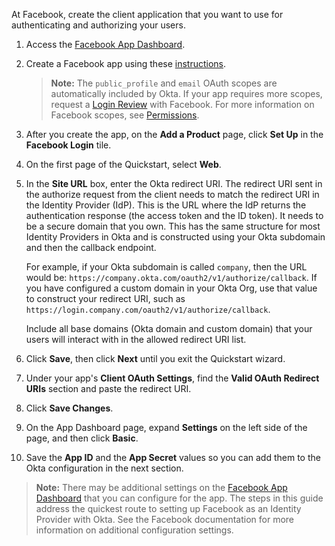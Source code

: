 At Facebook, create the client application that you want to use for authenticating and authorizing your users.

1. Access the [Facebook App Dashboard](https://developers.facebook.com/apps).

2. Create a Facebook app using these [instructions](https://developers.facebook.com/docs/apps/register).

    > **Note:** The `public_profile` and `email` OAuth scopes are automatically included by Okta. If your app requires more scopes, request a [Login Review](https://developers.facebook.com/docs/facebook-login/review) with Facebook. For more information on Facebook scopes, see [Permissions](https://developers.facebook.com/docs/facebook-login/permissions).

3. After you create the app, on the **Add a Product** page, click **Set Up** in the **Facebook Login** tile.

4. On the first page of the Quickstart, select **Web**.

5. In the **Site URL** box, enter the Okta redirect URI. The redirect URI sent in the authorize request from the client needs to match the redirect URI in the Identity Provider (IdP). This is the URL where the IdP returns the authentication response (the access token and the ID token). It needs to be a secure domain that you own. This has the same structure for most Identity Providers in Okta and is constructed using your Okta subdomain and then the callback endpoint.

    For example, if your Okta subdomain is called `company`, then the URL would be: `https://company.okta.com/oauth2/v1/authorize/callback`. If you have configured a custom domain in your Okta Org, use that value to construct your redirect URI, such as `https://login.company.com/oauth2/v1/authorize/callback`.

    Include all base domains (Okta domain and custom domain) that your users will interact with in the allowed redirect URI list.

6. Click **Save**, then click **Next** until you exit the Quickstart wizard.

7. Under your app's **Client OAuth Settings**, find the **Valid OAuth Redirect URIs** section and paste the redirect URI.

8. Click **Save Changes**.

9. On the App Dashboard page, expand **Settings** on the left side of the page, and then click **Basic**.

10. Save the **App ID** and the **App Secret** values so you can add them to the Okta configuration in the next section.

> **Note:** There may be additional settings on the [Facebook App Dashboard](https://developers.facebook.com/apps) that you can configure for the app. The steps in this guide address the quickest route to setting up Facebook as an Identity Provider with Okta. See the Facebook documentation for more information on additional configuration settings.

